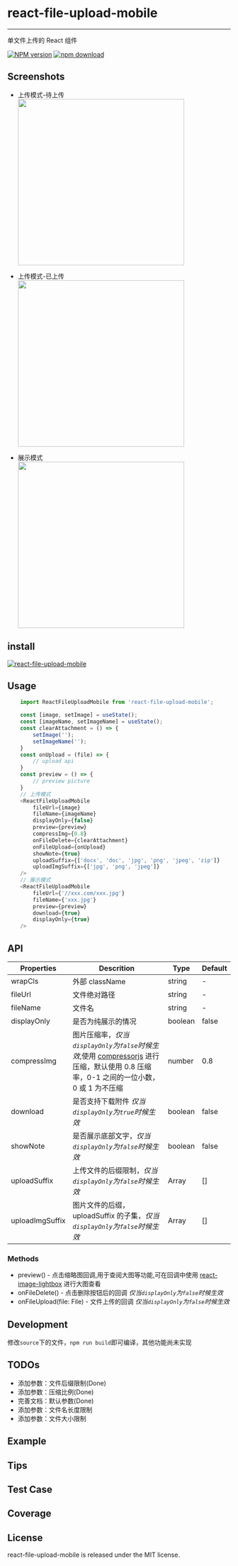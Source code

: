 # react-file-upload-mobile

---

单文件上传的 React 组件

[![NPM version][npm-image]][npm-url]
[![npm download][download-image]][download-url]

[npm-image]: http://img.shields.io/npm/v/react-file-upload-mobile.svg?style=flat-square
[npm-url]: https://www.npmjs.com/package/react-file-upload-mobile
[download-image]: https://img.shields.io/npm/dm/react-file-upload-mobile.svg?style=flat-square
[download-url]: https://www.npmjs.com/package/react-file-upload-mobile

## Screenshots

- 上传模式-待上传  
  <img src="https://tva1.sinaimg.cn/large/006tNbRwly1ga37iqxscoj30ae05bdfv.jpg" width="375"/>

- 上传模式-已上传  
   <img src="https://tva1.sinaimg.cn/large/006tNbRwly1ga37jly75yj30ad04zgmb.jpg" width="375"/>

- 展示模式  
  <img src="https://tva1.sinaimg.cn/large/006tNbRwly1ga37lpz0r8j30ae03t0sp.jpg" width="375" />

## install

[![react-file-upload-mobile](https://nodei.co/npm/react-file-upload-mobile.png)](https://npmjs.org/package/react-file-upload-mobile)

## Usage

```javascript
    import ReactFileUploadMobile from 'react-file-upload-mobile';

    const [image, setImage] = useState();
    const [imageName, setImageName] = useState();
    const clearAttachment = () => {
        setImage('');
        setImageName('');
    }
    const onUpload = (file) => {
        // upload api
    }
    const preview = () => {
        // preview picture
    }
    // 上传模式
    <ReactFileUploadMobile
        fileUrl={image}
        fileName={imageName}
        displayOnly={false}
        preview={preview}
        compressImg={0.8}
        onFileDelete={clearAttachment}
        onFileUpload={onUpload}
        showNote={true}
        uploadSuffix={['docx', 'doc', 'jpg', 'png', 'jpeg', 'zip']}
        uploadImgSuffix={['jpg', 'png', 'jpeg']}
    />
    // 展示模式
    <ReactFileUploadMobile
        fileUrl={'//xxx.com/xxx.jpg'}
        fileName={'xxx.jpg'}
        preview={preview}
        download={true}
        displayOnly={true}
    />
```

## API

| Properties      | Descrition                                                                                                                                                                            | Type    | Default |
| --------------- | ------------------------------------------------------------------------------------------------------------------------------------------------------------------------------------- | ------- | ------- |
| wrapCls         | 外部 className                                                                                                                                                                        | string  | -       |
| fileUrl         | 文件绝对路径                                                                                                                                                                          | string  | -       |
| fileName        | 文件名                                                                                                                                                                                | string  | -       |
| displayOnly     | 是否为纯展示的情况                                                                                                                                                                    | boolean | false   |
| compressImg     | 图片压缩率，_仅当`displayOnly`为`false`时候生效_,使用 [compressorjs](https://github.com/fengyuanchen/compressorjs) 进行压缩，默认使用 0.8 压缩率，0-1 之间的一位小数，0 或 1 为不压缩 | number  | 0.8     |
| download        | 是否支持下载附件 _仅当`displayOnly`为`true`时候生效_                                                                                                                                  | boolean | false   |
| showNote        | 是否展示底部文字，_仅当`displayOnly`为`false`时候生效_                                                                                                                                | boolean | false   |
| uploadSuffix    | 上传文件的后缀限制，_仅当`displayOnly`为`false`时候生效_                                                                                                                              | Array   | []      |
| uploadImgSuffix | 图片文件的后缀，uploadSuffix 的子集，_仅当`displayOnly`为`false`时候生效_                                                                                                             | Array   | []      |

### Methods

- preview() - 点击缩略图回调,用于查阅大图等功能,可在回调中使用 [react-image-lightbox](https://github.com/frontend-collective/react-image-lightbox) 进行大图查看
- onFileDelete() - 点击删除按钮后的回调 _仅当`displayOnly`为`false`时候生效_
- onFileUpload(file: File) - 文件上传的回调 _仅当`displayOnly`为`false`时候生效_

## Development

修改`source`下的文件，`npm run build`即可编译，其他功能尚未实现

## TODOs

- 添加参数：文件后缀限制(Done)
- 添加参数：压缩比例(Done)
- 完善文档：默认参数(Done)
- 添加参数：文件名长度限制
- 添加参数：文件大小限制

## Example

## Tips

## Test Case

## Coverage

## License

react-file-upload-mobile is released under the MIT license.
